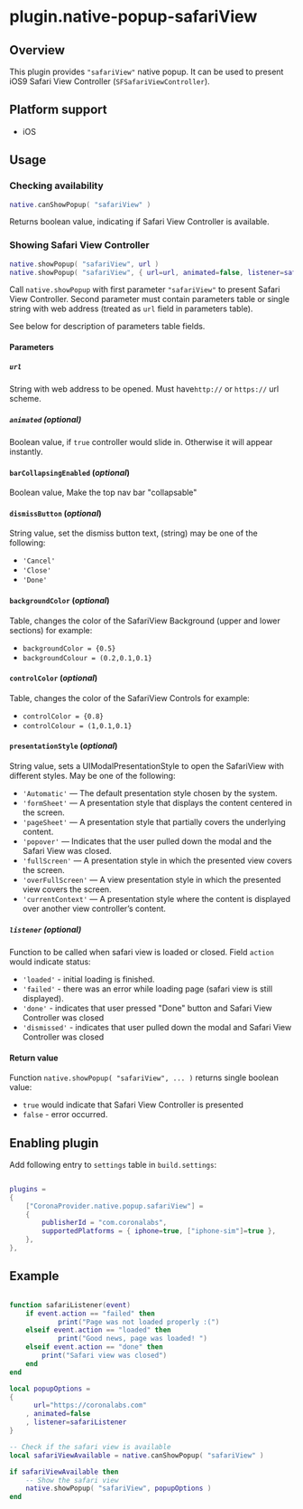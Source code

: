 # plugin.native-popup-safariView


## Overview

This plugin provides `"safariView"` native popup. It can be used to present iOS9 Safari View Controller (`SFSafariViewController`).

## Platform support

* iOS

## Usage

### Checking availability
```lua
native.canShowPopup( "safariView" )
```

Returns boolean value, indicating if Safari View Controller is available.

### Showing Safari View Controller

```lua
native.showPopup( "safariView", url )
native.showPopup( "safariView", { url=url, animated=false, listener=safariListener })
```

Call `native.showPopup` with first parameter `"safariView"` to present Safari View Controller. Second parameter must contain parameters table or single string with web address (treated as `url` field in parameters table).

See below for description of parameters table fields.

#### Parameters

##### `url`
String with web address to be opened. Must have`http://` or `https://` url scheme.

##### `animated` (_optional_)
Boolean value, if `true` controller would slide in. Otherwise it will appear instantly.

#### `barCollapsingEnabled` (_optional_)
Boolean value, Make the top nav bar "collapsable"

#### `dismissButton` (_optional_)
String value, set the dismiss button text, (string) may be one of the following:

* `'Cancel'`
* `'Close'`
* `'Done'`

#### `backgroundColor` (_optional_)
Table, changes the color of the SafariView Background (upper and lower sections) for example:

* `backgroundColor = {0.5}`
* `backgroundColour = (0.2,0.1,0.1}`

#### `controlColor` (_optional_)
Table, changes the color of the SafariView Controls for example:

* `controlColor = {0.8}`
* `controlColour = (1,0.1,0.1}`

#### `presentationStyle` (_optional_)
String value, sets a UIModalPresentationStyle to open the SafariView with different styles. May be one of the following:

* `'Automatic'` — The default presentation style chosen by the system.
* `'formSheet'` — A presentation style that displays the content centered in the screen.
* `'pageSheet'` — A presentation style that partially covers the underlying content.
* `'popover'` — Indicates that the user pulled down the modal and the Safari View was closed.
* `'fullScreen'` — A presentation style in which the presented view covers the screen.
* `'overFullScreen'` — A view presentation style in which the presented view covers the screen.
* `'currentContext'` — A presentation style where the content is displayed over another view controller’s content.

##### `listener` (_optional_)

Function to be called when safari view is loaded or closed. Field `action` would indicate status:

* `'loaded'` - initial loading is finished.
* `'failed'` - there was an error while loading page (safari view is still displayed).
* `'done'` - indicates that user pressed "Done" button and Safari View Controller was closed
* `'dismissed'` - indicates that user pulled down the modal and Safari View Controller was closed

#### Return value

Function `native.showPopup( "safariView", ... )` returns single boolean value:

* `true` would indicate that Safari View Controller is presented
* `false` - error occurred.


## Enabling plugin
Add following entry to `settings` table in `build.settings`:

```lua

plugins =
{
	["CoronaProvider.native.popup.safariView"] =
	{
		publisherId = "com.coronalabs",
		supportedPlatforms = { iphone=true, ["iphone-sim"]=true },
	},
},

```

## Example

```lua

function safariListener(event)
	if event.action == "failed" then
			print("Page was not loaded properly :(")
	elseif event.action == "loaded" then
			print("Good news, page was loaded! ")
	elseif event.action == "done" then
		print("Safari view was closed")
	end
end

local popupOptions =
{
	  url="https://coronalabs.com"
	, animated=false
	, listener=safariListener
}

-- Check if the safari view is available
local safariViewAvailable = native.canShowPopup( "safariView" )

if safariViewAvailable then
	-- Show the safari view
	native.showPopup( "safariView", popupOptions )
end

```
